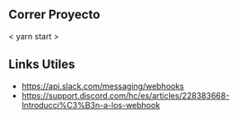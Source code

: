## Correr Proyecto 

< yarn start >

## Links Utiles

- https://api.slack.com/messaging/webhooks
- https://support.discord.com/hc/es/articles/228383668-Introducci%C3%B3n-a-los-webhook
